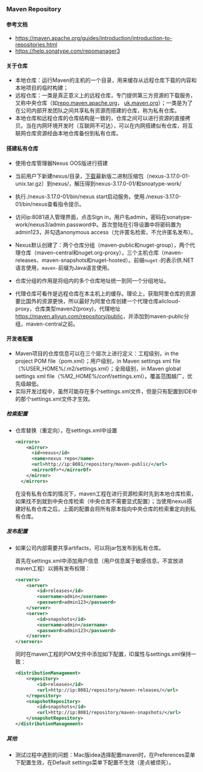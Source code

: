 ### Maven Repository

#### 参考文档

* <https://maven.apache.org/guides/introduction/introduction-to-repositories.html>
* <https://help.sonatype.com/repomanager3>

#### 关于仓库

* 本地仓库：运行Maven的主机的一个目录，用来缓存从远程仓库下载的内容和本地项目的临时构建； 
* 远程仓库：一类是真正意义上的远程仓库，专门提供第三方资源的下载服务，又称中央仓库（如[repo.maven.apache.org](http://repo.maven.apache.org/maven2/)， [uk.maven.org](http://uk.maven.org/maven2/)）；一类是为了在公司内部开发团队之间共享私有资源而搭建的仓库，称为私有仓库。
* 本地仓库和远程仓库的仓库结构是一致的，仓库之间可以进行资源的直接拷贝。当在内网环境开发时（互联网不可达），可以在内网搭建似有仓库，将互联网仓库资源经由本地仓库备份到私有仓库。


#### 搭建私有仓库

* 使用仓库管理器Nexus OOS版进行搭建

* 当前用户下新建nexus/目录，[下载](https://help.sonatype.com/repomanager3/download)最新版二进制压缩包（nexus-3.17.0-01-unix.tar.gz）到nexus/，解压得到nexus-3.17.0-01/和snoatype-work/
* 执行./nexus-3.17.0-01/bin/nexus start启动服务。使用./nexus-3.17.0-01/bin/nexus查看指令提示。
* 访问ip:8081进入管理界面，点击Sign in，用户名admin，密码在sonatype-work/nexus3/admin.password中。首次登陆在引导设置中将密码置为admin123，并勾选anonymous access（允许匿名检索，不允许匿名发布）。
* Nexus默认创建了：两个仓库分组（maven-public和nuget-group），两个代理仓库（maven-central和nuget.org-proxy），三个主机仓库（maven-releases、maven-snapshots和nuget-hosted）。前缀`nuget-`的表示供.NET语言使用，`maven-`前缀为Java语言使用。
* 仓库分组的作用是将组内的多个仓库地址统一到同一个分组地址。
* 代理仓库可看作是远程仓库在本主机上的缓存。理论上，获取阿里仓库的资源要比国外的资源更快，所以最好为阿里仓库创建一个代理仓库alicloud-proxy，仓库类型maven2(proxy)，代理地址<https://maven.aliyun.com/repository/public>，并添加到maven-public分组，maven-central之前。

#### 开发者配置

- Maven项目的仓库信息可以在三个层次上进行定义：工程级别，in the project POM file（pom.xml）；用户级别，in Maven settings xml file（%USER_HOME%/.m2/settings.xml）；全局级别，in Maven global settings xml file（%M2_HOME%/conf/settings.xml）。覆盖范围越广，优先级越低。
- 实际开发过程中，虽然可能存在多个settings.xml文件，但是只有配置到IDE中的那个settings.xml文件才生效。

##### 检索配置

- 仓库替换（重定向），在settings.xml中设置

  ```xml
  <mirrors>
      <mirror>
        <id>nexus</id>
        <name>nexus repo</name>
        <url>http://ip:8081/repository/maven-public/</url>
        <mirrorOf>*</mirrorOf>        
      </mirror>
    </mirrors>
  ```

  在没有私有仓库的情况下，maven工程在进行资源检索时先到本地仓库检索，如果找不到就到中央仓库检索（中央仓库不需要显式配置）；当使用nexus搭建好私有仓库之后，上面的配置会将所有原本指向中央仓库的检索重定向到私有仓库。


##### 发布配置

- 如果公司内部需要共享artifacts，可以将jar包发布到私有仓库。

  首先在settings.xml中添加用户信息（用户信息属于敏感信息，不宜放进maven工程）以拥有发布权限：

  ```xml
  <servers>
      <server>
          <id>releases</id>
          <username>admin</username>
          <password>admin123</password>
      </server>
      <server>
          <id>snapshots</id>
          <username>admin</username>
          <password>admin123</password>
      </server>
  </servers>
  ```

  同时在maven工程的POM文件中添加如下配置，ID属性与settings.xml保持一致：

  ```xml
  <distributionManagement>
      <repository>
          <id>releases</id>
          <url>http://ip:8081/repository/maven-releases/</url>
      </repository>
      <snapshotRepository>
          <id>snapshots</id>
          <url>http://ip:8081/repository/maven-snapshots/</url>
      </snapshotRepository>
  </distributionManagement>
  ```

##### 其他

* 测试过程中遇到的问题：Mac版idea选择配置maven时，在Preferences菜单下配置生效，在Default settings菜单下配置不生效（差点被烦死）。